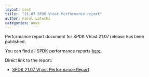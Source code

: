 ```yaml
---
layout: post
title:  "21.07 SPDK Vhost Performance report"
author: Karol Latecki
categories: news
---
```


Performance report document for SPDK Vhost 21.07 release has been published.

You can find all SPDK performance reports [here](https://spdk.io/doc/performance_reports.html).

Direct link to the report:

- [SPDK 21.07 Vhost Performance Report](https://ci.spdk.io/download/performance-reports/SPDK_vhost_perf_report_2107.pdf)
